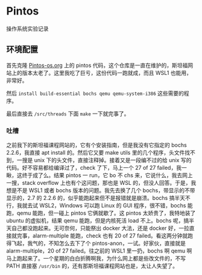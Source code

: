 # Pintos

操作系统实验记录

## 环境配置

首先克隆 [Pintos-os.org](pintos-os.org) 上的 pintos 代码，这个仓库是一直在维护的，斯坦福网站上的版本太老了。这里我吃了巨亏，这份代码一跑就成，而且 WSL1 也能用，非常好。

然后 `install build-essential bochs qemu qemu-system-i386` 这些需要的程序。

最后直接去 `/src/threads` 下面 `make` 一下就完事了。

### 吐槽

之前我下的斯坦福课程网站的，它有个安装指南，但是我没有它指定的 bochs 2.2.6，我直接 apt install 的。然后它又要 make utils 里的几个程序，头文件找不到，一搜是 unix 下的头文件，直接注释掉。接着又是一段编不过的给 unix 写的代码。好不容易都给编译过了，check 了下，马上一个 27 of 27 failed，我一瞅，这终于成了么。结果 pintos 一 run，它 bo 不 chs 来，它说什么，我去网上一搜，stack overflow 上也有个这问题，那也是 WSL 的，但没人回答。于是，我想是不是 WSL1 或者 bochs 版本的问题。我先去换了几个 bochs，带显示的不带显示的，2.7 的 2.2.6 的，似乎能跑起来但不是报错就是崩溃。bochs 搞半天不行，我就去试 WSL2，Windows 可以跑 Linux 的 GUI 程序，很不错，bochs 能跑，qemu 能跑，但一碰上 pintos 它俩就歇了。这 pintos 太娇贵了，我特地装了 ubuntu 的虚拟机，结果 qemu 能跑，但是内核死活 load 不上。bochs 呢，搞半天自己都没跑起来。无可奈何，只能祭出 docker 大法，还是 docker 好，一拉直接就完事，alarm-multiple 能跑，check 也有 20 of 27 failed。看这两分钟就跑得飞起，我气的，不知怎么去下了个 pintos-anon，一试。好家伙，直接就是 alarm-multiple，20 of 27 failed。往之前的 WSL1 里一扔，bochs 啊 qemu 啊马上跑起来了。一个星期的白白折腾啊我，为什么网上都是些改文件的，不写 PATH 直接塞 `/usr/bin` 的，还有那斯坦福课程网站也是，太让人失望了。
